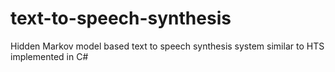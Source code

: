 # text-to-speech-synthesis
Hidden Markov model based text to speech synthesis system similar to HTS implemented in C# 
